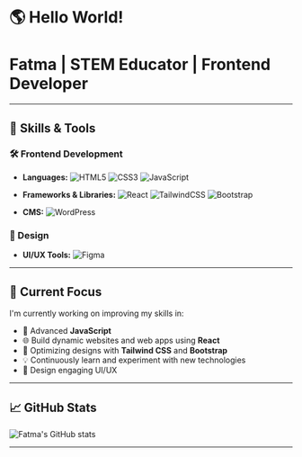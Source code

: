 # 🌎 Hello World!
# Fatma | STEM Educator | Frontend Developer

---

## 🚀 Skills & Tools

### 🛠 Frontend Development
- **Languages:**
  ![HTML5](https://img.shields.io/badge/-HTML5-E34F26?style=flat&logo=html5&logoColor=white)
  ![CSS3](https://img.shields.io/badge/-CSS3-1572B6?style=flat&logo=css3&logoColor=white)
  ![JavaScript](https://img.shields.io/badge/-JavaScript-F7DF1E?style=flat&logo=javascript&logoColor=black)

- **Frameworks & Libraries:**
  ![React](https://img.shields.io/badge/-React-61DAFB?style=flat&logo=react&logoColor=black)
  ![TailwindCSS](https://img.shields.io/badge/-TailwindCSS-06B6D4?style=flat&logo=tailwindcss&logoColor=white)
  ![Bootstrap](https://img.shields.io/badge/-Bootstrap-7952B3?style=flat&logo=bootstrap&logoColor=white)

- **CMS:**
  ![WordPress](https://img.shields.io/badge/-WordPress-21759B?style=flat&logo=wordpress&logoColor=white)

### 🎨 Design
- **UI/UX Tools:**
  ![Figma](https://img.shields.io/badge/-Figma-F24E1E?style=flat&logo=figma&logoColor=white)

---

## 📌 Current Focus
I'm currently working on improving my skills in:
- 🚀 Advanced **JavaScript**
- 🌐 Build dynamic websites and web apps using **React**
- 🌟 Optimizing designs with **Tailwind CSS** and **Bootstrap**
- 💡 Continuously learn and experiment with new technologies
- 🎨 Design engaging UI/UX


---

## 📈 GitHub Stats
![Fatma's GitHub stats](https://github-readme-stats.vercel.app/api?username=fatmakbdn&show_icons=true&theme=radical)

---
